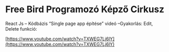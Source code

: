 # Free Bird Programozó Képző Cirkusz


React Js – Kódbázis “Single page app építése” videó –Gyakorlás: Edit, Delete funkció:

[https://www.youtube.com/watch?v=TXWEG7Lj6lY](https://www.youtube.com/watch?v=TXWEG7Lj6lY)


